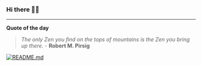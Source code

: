 ### Hi there 👋🏻


---

**Quote of the day**

> *The only Zen you find on the tops of mountains is the Zen you bring up there.* - **Robert M. Pirsig** 

[![README.md](https://github.com/marcolovazzano/marcolovazzano/actions/workflows/readme.yml/badge.svg?branch=main)](https://github.com/marcolovazzano/marcolovazzano/actions/workflows/readme.yml)

